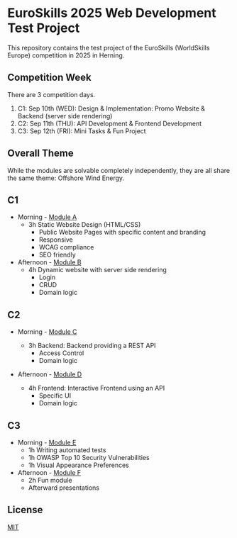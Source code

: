 # EuroSkills 2025 Web Development Test Project

This repository contains the test project of the EuroSkills (WorldSkills Europe) competition in 2025 in Herning. 

## Competition Week

There are 3 competition days.

1. C1: Sep 10th (WED): Design & Implementation: Promo Website & Backend (server side rendering)
2. C2: Sep 11th (THU): API Development & Frontend Development
3. C3: Sep 12th (FRI): Mini Tasks & Fun Project

## Overall Theme

While the modules are solvable completely independently, they are all share the same theme: Offshore Wind Energy.

## C1

* Morning - [Module A](src/modules/module-a/README.md)
  * 3h Static Website Design (HTML/CSS)
    * Public Website Pages with specific content and branding
    * Responsive
    * WCAG compliance
    * SEO friendly
* Afternoon - [Module B](src/modules/module-b/README.md)
  * 4h Dynamic website with server side rendering
    * Login
    * CRUD
    * Domain logic

## C2

* Morning - [Module C](src/modules/module-c/README.md)
  * 3h Backend: Backend providing a REST API
    * Access Control
    * Domain logic

* Afternoon - [Module D](src/modules/module-d/README.md)
  * 4h Frontend: Interactive Frontend using an API
    * Specific UI
    * Domain logic

## C3

* Morning - [Module E](src/modules/module-e/README.md)
  * 1h Writing automated tests
  * 1h OWASP Top 10 Security Vulnerabilities
  * 1h Visual Appearance Preferences
* Afternoon - [Module F](src/modules/module-f/README.md)
  * 2h Fun module
  * Afterward presentations

## License

[MIT](LICENSE)
